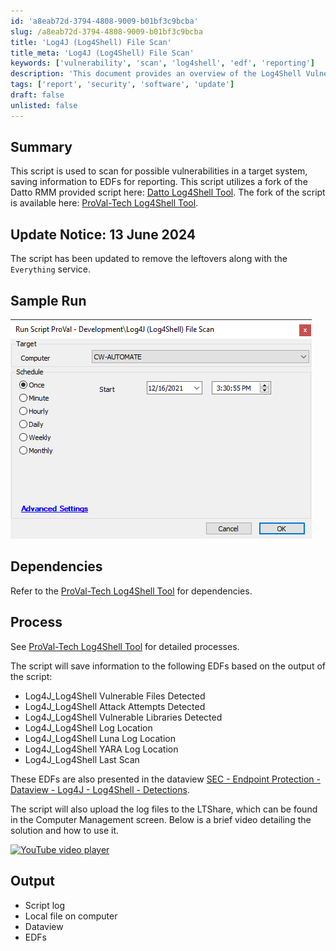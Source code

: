 ```yaml
---
id: 'a8eab72d-3794-4808-9009-b01bf3c9bcba'
slug: /a8eab72d-3794-4808-9009-b01bf3c9bcba
title: 'Log4J (Log4Shell) File Scan'
title_meta: 'Log4J (Log4Shell) File Scan'
keywords: ['vulnerability', 'scan', 'log4shell', 'edf', 'reporting']
description: 'This document provides an overview of the Log4Shell Vulnerability Scan Script, detailing its functionality, dependencies, and the output it generates. The script is designed to identify vulnerabilities in target systems and save relevant information to EDFs for comprehensive reporting.'
tags: ['report', 'security', 'software', 'update']
draft: false
unlisted: false
---
```


## Summary

This script is used to scan for possible vulnerabilities in a target system, saving information to EDFs for reporting. This script utilizes a fork of the Datto RMM provided script here: [Datto Log4Shell Tool](https://github.com/datto/log4shell-tool). The fork of the script is available here: [ProVal-Tech Log4Shell Tool](https://github.com/ProVal-Tech/log4shell-tool).

## Update Notice: 13 June 2024

The script has been updated to remove the leftovers along with the `Everything` service.

## Sample Run

![Sample Run](../../../static/img/Log4J-(Log4Shell)-File-Scan/image_1.png)

## Dependencies

Refer to the [ProVal-Tech Log4Shell Tool](https://github.com/ProVal-Tech/log4shell-tool) for dependencies.

## Process

See [ProVal-Tech Log4Shell Tool](https://github.com/ProVal-Tech/log4shell-tool) for detailed processes.

The script will save information to the following EDFs based on the output of the script:

- Log4J_Log4Shell Vulnerable Files Detected
- Log4J_Log4Shell Attack Attempts Detected
- Log4J_Log4Shell Vulnerable Libraries Detected
- Log4J_Log4Shell Log Location
- Log4J_Log4Shell Luna Log Location
- Log4J_Log4Shell YARA Log Location
- Log4J_Log4Shell Last Scan

These EDFs are also presented in the dataview [SEC - Endpoint Protection - Dataview - Log4J - Log4Shell - Detections](/docs/59595d20-d1f8-4406-b574-58a4d32b0384).

The script will also upload the log files to the LTShare, which can be found in the Computer Management screen. Below is a brief video detailing the solution and how to use it.

[![YouTube video player](https://img.youtube.com/vi/nkdglT01hA8/0.jpg)](https://www.youtube.com/embed/nkdglT01hA8)

## Output

- Script log
- Local file on computer
- Dataview
- EDFs


